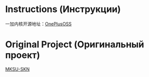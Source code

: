 # Instructions (Инструкции)
一加内核开源地址：[OnePlusOSS](https://github.com/OnePlusOSS/kernel_manifest)

# Original Project (Оригинальный проект)
[MKSU-SKN](https://github.com/ShirkNeko/KernelSU)
